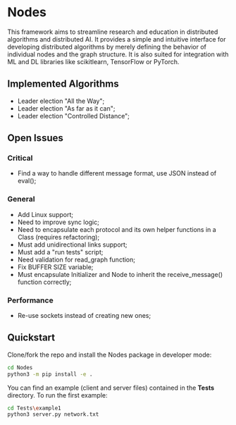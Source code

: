 # Nodes

This framework aims to streamline research and education in distributed algorithms and distributed AI. 
It provides a simple and intuitive interface for developing distributed algorithms by merely defining the 
behavior of individual nodes and the graph structure. It is also suited for integration with ML and DL libraries
like scikitlearn, TensorFlow or PyTorch.
## Implemented Algorithms
+ Leader election "All the Way";
+ Leader election "As far as it can";
+ Leader election "Controlled Distance";
## Open Issues
### Critical
+ Find a way to handle different message format, use JSON instead of eval();
### General
+ Add Linux support;
+ Need to improve sync logic;
+ Need to encapsulate each protocol and its own helper functions in a Class (requires refactoring);
+ Must add unidirectional links support;
+ Must add a "run tests" script;
+ Need validation for read_graph function;
+ Fix BUFFER SIZE variable;
+ Must encapsulate Initializer and Node to inherit the receive_message() function correctly;
### Performance
+ Re-use sockets instead of creating new ones;
## Quickstart
Clone/fork the repo and install the Nodes package in developer mode:
```bash
cd Nodes
python3 -m pip install -e .
```
You can find an example (client and server files) contained in the **Tests** directory. To run the first example:
```bash
cd Tests\example1
python3 server.py network.txt
```
